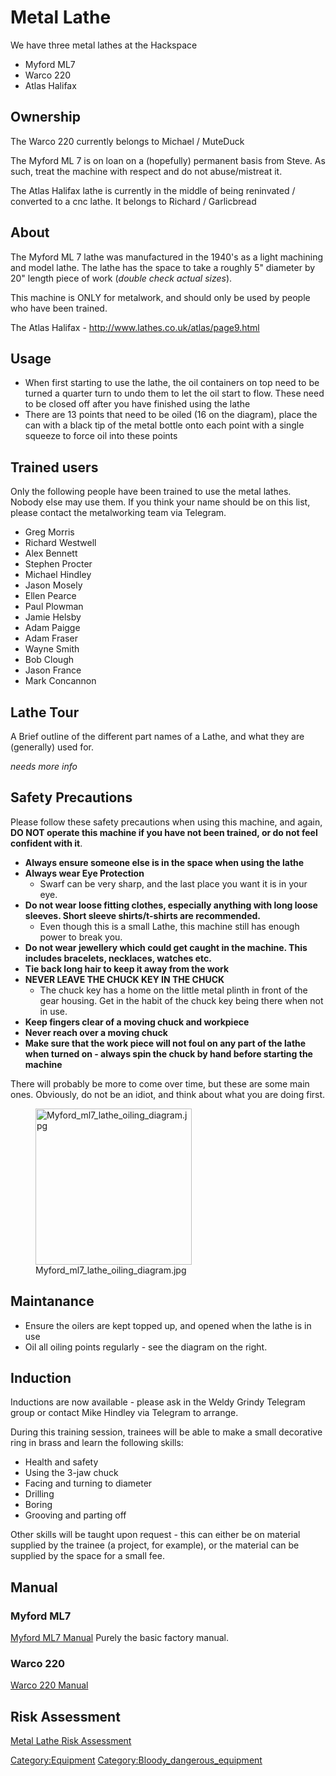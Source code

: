 # Metal Lathe

We have three metal lathes at the Hackspace
- Myford ML7
- Warco 220
- Atlas Halifax

## Ownership

The Warco 220 currently belongs to Michael / MuteDuck

The Myford ML 7 is on loan on a (hopefully) permanent basis from Steve.
As such, treat the machine with respect and do not abuse/mistreat it.

The Atlas Halifax lathe is currently in the middle of being reninvated / converted to a cnc lathe.
It belongs to Richard / Garlicbread

## About

The Myford ML 7 lathe was manufactured in the 1940's as a light
machining and model lathe. The lathe has the space to take a roughly 5"
diameter by 20" length piece of work (*double check actual sizes*).

This machine is ONLY for metalwork, and should only be used by people
who have been trained.

The Atlas Halifax - http://www.lathes.co.uk/atlas/page9.html

## Usage

  - When first starting to use the lathe, the oil containers on top need
    to be turned a quarter turn to undo them to let the oil start to
    flow. These need to be closed off after you have finished using the
    lathe
  - There are 13 points that need to be oiled (16 on the diagram), place
    the can with a black tip of the metal bottle onto each point with a
    single squeeze to force oil into these points

## Trained users

Only the following people have been trained to use the metal lathes. Nobody else may use them. If you think your name should be on this list, please contact the metalworking team via Telegram.

 - Greg Morris
 - Richard Westwell
 - Alex Bennett
 - Stephen Procter
 - Michael Hindley
 - Jason Mosely
 - Ellen Pearce
 - Paul Plowman
 - Jamie Helsby
 - Adam Paigge
 - Adam Fraser
 - Wayne Smith
 - Bob Clough
 - Jason France
 - Mark Concannon

## Lathe Tour

A Brief outline of the different part names of a Lathe, and what they
are (generally) used for.

*needs more info*


## Safety Precautions

Please follow these safety precautions when using this machine, and
again, **DO NOT operate this machine if you have not been trained, or do
not feel confident with it**.

-   **Always ensure someone else is in the space when using the lathe**
-   **Always wear Eye Protection**
    -   Swarf can be very sharp, and the last place you want it is in
        your eye.
-   **Do not wear loose fitting clothes, especially anything with long
    loose sleeves. Short sleeve shirts/t-shirts are recommended.**
    -   Even though this is a small Lathe, this machine still has enough
        power to break you.
-   **Do not wear jewellery which could get caught in the machine. This
    includes bracelets, necklaces, watches etc.**
-   **Tie back long hair to keep it away from the work**
-   **NEVER LEAVE THE CHUCK KEY IN THE CHUCK**
    -   The chuck key has a home on the little metal plinth in front of
        the gear housing. Get in the habit of the chuck key being there
        when not in use.
-   **Keep fingers clear of a moving chuck and workpiece**
-   **Never reach over a moving chuck**
-   **Make sure that the work piece will not foul on any part of the
    lathe when turned on - always spin the chuck by hand before starting
    the machine**

There will probably be more to come over time, but these are some main
ones. Obviously, do not be an idiot, and think about what you are doing
first.

<figure>
<img src="Myford_ml7_lathe_oiling_diagram.jpg" title="Myford_ml7_lathe_oiling_diagram.jpg" width="250" alt="Myford_ml7_lathe_oiling_diagram.jpg" /><figcaption aria-hidden="true">Myford_ml7_lathe_oiling_diagram.jpg</figcaption>
</figure>


## Maintanance

  - Ensure the oilers are kept topped up, and opened when the lathe is
    in use
  - Oil all oiling points regularly - see the diagram on the right.


## Induction

Inductions are now available - please ask in the Weldy Grindy Telegram group or contact Mike Hindley via Telegram to arrange.

During this training session, trainees will be able to make a small decorative ring in brass and learn the following skills:

-   Health and safety
-   Using the 3-jaw chuck
-   Facing and turning to diameter
-   Drilling
-   Boring
-   Grooving and parting off

Other skills will be taught upon request - this can either be on
material supplied by the trainee (a project, for example), or the
material can be supplied by the space for a small fee.


## Manual

### Myford ML7

[Myford ML7 Manual](../../../instruction_manuals/metal_lathe_ml7.pdf)
Purely the basic factory manual.

### Warco 220

[Warco 220 Manual](../../../instruction_manuals/Warco-Lathe-220.pdf)

## Risk Assessment

[Metal Lathe Risk Assessment](https://docs.google.com/document/d/1sL7dRjBeEd598XGXlioWClssJAlI1N-WiVfwOxGq438/edit?usp=sharing)

[Category:Equipment](Category:Equipment "wikilink")
[Category:Bloody_dangerous_equipment](Category:Bloody_dangerous_equipment "wikilink")
